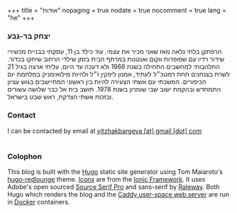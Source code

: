 +++
title = "אודות"
nopaging = true
nodate = true
nocomment = true
lang = "he"
+++

### יצחק בר-גבע

הרפתקן בלתי נלאה מאז שאני מכיר את עצמי. עוד כילד בן 11, עסקתי בבניית מכשירי שידור רדיו עם שפופרות ווקום ואנטנות במרתף הבית בזמן שילדי הרחוב שיחקו בכדור. התלהבותי למחשבים התחילה בשנת 1966 ולא דעכה עד היום. עליתי ארצה בגיל 21 לשרת בצנחנים תחת רמטכ״ל לעתיד, אמנון ליפקין ז״ל ולהיות מילואימניק במלחמת יום הכיפורים. המשכתי עם אשתי הצעירה להיות בין ראשוני המתיישבים בגוש עציון התמחדש ובהקמת ישוב שבי שומרון בשנת 1978. תושב בית אל כבר שלושה עשורים ובזכות אשתי הצדקת, ראש שבט בישראל.

 ### Contact

<p>I can be contacted by email at <a href="mailto:yitzhakbargeva@gmail.com">yitzhakbargeva [at] gmail [dot] com</a>
<h1 class="social-me">
  <a title="Github" href="http://github.com/yitzhakbg"><i class="ion-social-octocat"></i></a>
  <a title="Twitter" href="https://twitter.com/yitzhakbg"><i class="ion-social-twitter"></i></a>
  <a title="LinkedIn" href="https://www.linkedin.com/in/yitzhakbg"><i class="ion-social-linkedin-outline"></i></a>
</h1></p>

### Colophon

This blog is built with the [Hugo](http://gohugo.io) static site generator using Tom Maiaroto's [hugo-redlounge](https://github.com/tmaiaroto/hugo-redlounge/) theme. [Icons](http://ionicons.com/) are from the [Ionic Framework](http://ionicframework.com/).  It uses Adobe's open sourced [Source Serif Pro](https://github.com/adobe-fonts/source-serif-pro) and sans-serif by [Raleway](https://github.com/theleagueof/raleway). Both Hugo which renders the blog and the [Caddy user-space web server](https://caddyserver.com/) are run in [Docker](https://www.docker.com/) containers.
